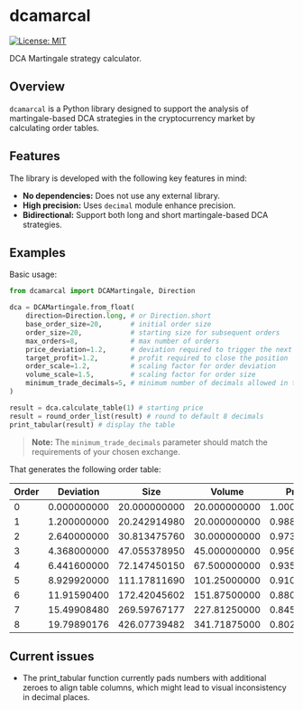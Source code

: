 # dcamarcal

[![License: MIT](https://img.shields.io/badge/License-MIT-yellow.svg)](https://opensource.org/licenses/MIT)

DCA Martingale strategy calculator.

## Overview

`dcamarcal` is a Python library designed to support the analysis of martingale-based DCA strategies in the cryptocurrency market by calculating order tables.

## Features

The library is developed with the following key features in mind:

- **No dependencies:** Does not use any external library.
- **High precision:** Uses `decimal` module enhance precision.
- **Bidirectional:** Support both long and short martingale-based DCA strategies.

## Examples

Basic usage:

```python
from dcamarcal import DCAMartingale, Direction

dca = DCAMartingale.from_float(
    direction=Direction.long, # or Direction.short
    base_order_size=20,       # initial order size 
    order_size=20,            # starting size for subsequent orders
    max_orders=8,             # max number of orders
    price_deviation=1.2,      # deviation required to trigger the next order
    target_profit=1.2,        # profit required to close the position
    order_scale=1.2,          # scaling factor for order deviation
    volume_scale=1.5,         # scaling factor for order size
    minimum_trade_decimals=5, # minimum number of decimals allowed in the market
)

result = dca.calculate_table(1) # starting price
result = round_order_list(result) # round to default 8 decimals
print_tabular(result) # display the table
```

> **Note:** The `minimum_trade_decimals` parameter should match the requirements of your chosen exchange.

That generates the following order table:

| Order | Deviation   | Size         | Volume       | Price      | Average Price | Required Price | Required Change | Total Size    | Total Volume  |
|-------|-------------|--------------|--------------|------------|---------------|----------------|-----------------|---------------|---------------|
| 0     | 0.000000000 | 20.000000000 | 20.000000000 | 1.00000000 | 1.00000000000 | 1.012000000000 | 1.2000000000000 | 20.0000000000 | 20.0000000000 |
| 1     | 1.200000000 | 20.242914980 | 20.000000000 | 0.98800000 | 0.99396378000 | 1.005800000000 | 1.8016194300000 | 40.2429149800 | 40.0000000000 |
| 2     | 2.640000000 | 30.813475760 | 30.000000000 | 0.97360000 | 0.98513307000 | 0.996900000000 | 2.3931799500000 | 71.0563907400 | 70.0000000000 |
| 3     | 4.368000000 | 47.055378950 | 45.000000000 | 0.95632000 | 0.97365403000 | 0.985300000000 | 3.0303664000000 | 118.111769690 | 115.000000000 |
| 4     | 6.441600000 | 72.147450150 | 67.500000000 | 0.93558400 | 0.95921764000 | 0.970700000000 | 3.7533775700000 | 190.259219840 | 182.500000000 |
| 5     | 8.929920000 | 111.17811690 | 101.25000000 | 0.91070080 | 0.94132334000 | 0.952600000000 | 4.6007646000000 | 301.437336740 | 283.750000000 |
| 6     | 11.91590400 | 172.42045602 | 151.87500000 | 0.88084096 | 0.91931589000 | 0.930300000000 | 5.6149795800000 | 473.857792750 | 435.625000000 |
| 7     | 15.49908480 | 269.59767177 | 227.81250000 | 0.84500915 | 0.89237020000 | 0.903000000000 | 6.8627479200000 | 743.455464520 | 663.437500000 |
| 8     | 19.79890176 | 426.07739482 | 341.71875000 | 0.80201098 | 0.85945106000 | 0.869700000000 | 8.4399115600000 | 1169.53285934 | 1005.15625000 |

## Current issues

- The print_tabular function currently pads numbers with additional zeroes to align table columns, which might lead to visual inconsistency in decimal places.
